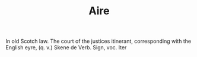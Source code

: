 ---
title: Aire
letter: A
permalink: "/definitions/aire.html"
body: In old Scotch law. The court of the justices itinerant, corresponding with the
  English eyre, (q. v.) Skene de Verb. Sign, voc. Iter
published_at: '2018-07-07'
layout: post
---